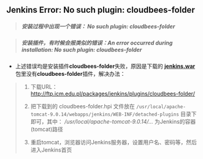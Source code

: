 ## Jenkins Error: No such plugin: cloudbees-folder 
> ##### 安装过程中出现一个错误： No such plugin: cloudbees-folder 



> ##### 安装插件，有时候会报类似的错误：An error occurred during installation: No such plugin: cloudbees-folder

 

* 上述错误均是安装插件**cloudbees-folder**失败，原因是下载的 **<u>jenkins.war</u>** 包里没有**cloudbees-folder**插件，解决办法：

> 1. 下载URL：<http://ftp.icm.edu.pl/packages/jenkins/plugins/cloudbees-folder/>
>
>  2. 把下载到的 cloudbees-folder.hpi 文件放在
>  `/usr/local/apache-tomcat-9.0.14/webapps/jenkins/WEB-INF/detached-plugins` 目录下即可，其中： */usr/local/apache-tomcat-9.0.14/…*  为Jenkins的容器(tomcat)路径
>
>  3. 重启tomcat，浏览器访问Jenkins服务器，设置用户名、密码等，然后进入Jenkins首页 

